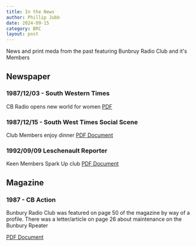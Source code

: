 ```yaml
---
title: In the News
author: Phillip Jubb
date: 2024-09-15
category: BRC
layout: post
---
```


News and print meda from the past featuring Bunbruy Radio Club and it's Members

## Newspaper

### 1987/12/03 - South Western Times

CB Radio opens new world for women
[PDF](/assets/docs/media/19871203_Southwesterntimes_cbradioopensnewworldforwomen.pdf)

### 1987/12/15 - South West Times Social Scene

Club Members enjoy dinner
[PDF Document](/assets/docs/media/19871215_southwesttimes_socialscene.pdf)

### 1992/09/09 Leschenault Reporter

Keen Members Spark Up club
[PDF Document](/assets/docs/media/19920909_leschenaultReporter.pdf)

## Magazine

### 1987 - CB Action

Bunbury Radio Club was featured on page 50 of the magazine by way of a profile.
There was a letter/article on page 26 about maintenance on the Bunbury Rpeater

[PDF Document](/assets/docs/media/Media%20Magazine%20CBAction%201987%20-%20repeater%20and%20club%20profile.pdf)